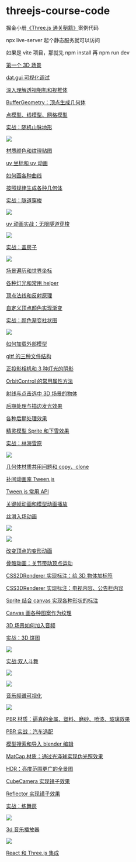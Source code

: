 # threejs-course-code

掘金小册[《Three.js 通关秘籍》](https://juejin.cn/book/7481132169944498226)案例代码 

npx live-server 起个静态服务就可以访问

如果是 vite 项目，那就先 npm install 再 npm run dev

[第一个 3D 场景](./first-scene/)

[dat.gui 可视化调试](./data-gui/)

[深入理解透视相机和视椎体](./perspective-camera/)

[BufferGeometry：顶点生成几何体](./buffer-geometry/)

[点模型、线模型、网格模型](./point-line-mesh/)

[实战：随机山脉地形](./mountain-terrain/)

![](./pic/mountain-terrain.gif)

[材质颜色和纹理贴图](./material-color-texture/)

[uv 坐标和 uv 动画](./texture-uv/)

[如何画各种曲线](./curve/)

[按照规律生成各种几何体](./generate-geometry/)

[实战：隧道穿梭](./tube-travel/)

![](./pic/tube-travel.gif)

[uv 动画实战：无限隧道穿梭](./infinite-tunnel/)

![](./pic/infinate-tunnel.gif)

[实战：盖房子](./house/)

![](./pic/house.gif)

[场景遍历和世界坐标](./scene-group/)

[各种灯光和常用 helper](./light-helper/)

[顶点法线和反射原理](./vertex-normal/)

[自定义顶点颜色实现渐变](./geometry-color)

[实战：颜色渐变柱状图](./gradient-color-bar-chart/)

![](./pic/gradient-color-bar-chart.gif)

[如何加载外部模型](./gltf-model/)

[gltf 的三种文件结构](./gltf-structure/)

[正投影相机和 3 种灯光的阴影](./orthographic-camera-shadow/)

[OrbitControl 的常用属性方法](./orbit-controls/)

[射线与点击选中 3D 场景的物体](./ray-caster/)

[后期处理与描边发光效果](./post-processing/)

[各种后期处理效果](./all-pass/)

[精灵模型 Sprite 和下雪效果](./sprite/)

[实战：林海雪原](./snowy-forest/)

![](./pic/snowy-forest.gif)

[几何体材质共用问题和 copy、clone](./material-share/)

[补间动画库 Tween.js](./tween-animation/)

[Tween.js 常用 API](./tween-all-feature/)

[关键帧动画和模型动画播放](./keyframes-animation/)

[丝滑入场动画](./tube-entry-animation/)

![](./pic/entry-animation1.gif)

![](./pic/entry-animation2.gif)

[改变顶点的变形动画](./morph-animation/)

[骨骼动画：关节带动顶点运动](./bone-animation/)

[CSS2DRenderer 实现标注：给 3D 物体加标签](./css2d-annotation/)

[CSS3DRenderer 实现标注：电视内容、公告栏内容](./css3d-annotation/)

[Sprite 结合 canvas 实现各种形状的标注](./canvas-sprite-annotation/)

[Canvas 画各种图案作为纹理](./canvas-texture/)

[3D 场景如何加入音频](./audio-api/)

[实战：3D 饼图](./3d-pie-chart/)

![](./pic/3d-pie-chart.gif)

[实战:双人斗舞](./two-dancer/)

![](./pic/two-dancer1.gif)

![](./pic/two-dancer2.gif)

[音乐频谱可视化](./audio-analyser/)

![](./pic/audio-analyser.gif)

[PBR 材质：逼真的金属、塑料、磨砂、喷漆、玻璃效果](./pbr-material/)

[PBR 实战：汽车选配](./car-config/)

[模型搜索和导入 blender 编辑](./model-download-edit/)

[MatCap 材质：通过光泽球实现伪光照效果](./matcap-material/)

[HDR：亮度范围更广的全景图](./hdr-background/)

[CubeCamera 实现镜子效果](./cube-camera-envmap/)

[Reflector 实现镜子效果](./reflector-mirror/)

[实战：练舞房](./dancing-mirror/)

![](./pic/dancing-mirror.gif)

[3d 音乐播放器](./3d-music-player/)

![](./pic/3d-music-player.gif)

[React 和 Three.js 集成](./react-three-app/)

